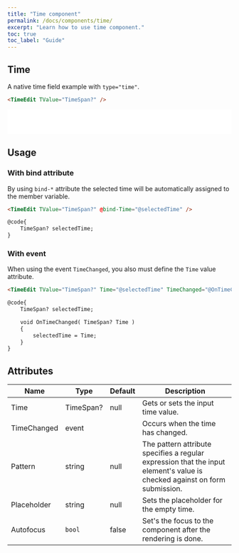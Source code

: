 ```yaml
---
title: "Time component"
permalink: /docs/components/time/
excerpt: "Learn how to use time component."
toc: true
toc_label: "Guide"
---
```


## Time

A native time field example with `type="time"`.

```html
<TimeEdit TValue="TimeSpan?" />
```

<iframe src="/examples/forms/time/" frameborder="0" scrolling="no" style="width:100%;height:55px;"></iframe>

## Usage

### With bind attribute

By using `bind-*` attribute the selected time will be automatically assigned to the member variable.

```html
<TimeEdit TValue="TimeSpan?" @bind-Time="@selectedTime" />

@code{
    TimeSpan? selectedTime;
}
```

### With event

When using the event `TimeChanged`, you also must define the `Time` value attribute.

```html
<TimeEdit TValue="TimeSpan?" Time="@selectedTime" TimeChanged="@OnTimeChanged" />

@code{
    TimeSpan? selectedTime;

    void OnTimeChanged( TimeSpan? Time )
    {
        selectedTime = Time;
    }
}
```

## Attributes

| Name          | Type                                                                       | Default      | Description                                                                                                                    |
|---------------|----------------------------------------------------------------------------|--------------|--------------------------------------------------------------------------------------------------------------------------------|
| Time          | TimeSpan?                                                                  | null         | Gets or sets the input time value.                                                                                             |
| TimeChanged   | event                                                                      |              | Occurs when the time has changed.                                                                                              |
| Pattern       | string                                                                     | null         | The pattern attribute specifies a regular expression that the input element's value is checked against on form submission.     |
| Placeholder   | string                                                                     | null         | Sets the placeholder for the empty time.                                                                                       |
| Autofocus     | `bool`                                                                     |  false       | Set's the focus to the component after the rendering is done.                                                                  |